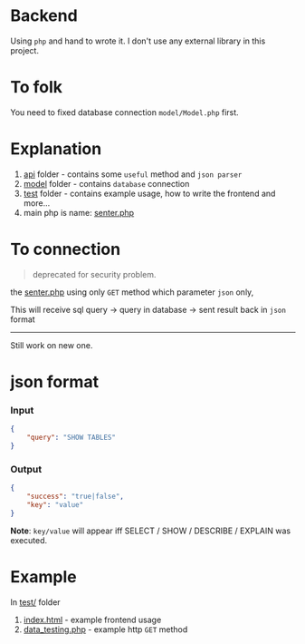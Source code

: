 # Backend
Using `php` and hand to wrote it. I don't use any external library in this project. 

# To folk
You need to fixed database connection `model/Model.php` first.

# Explanation
1. [api](api) folder - contains some `useful` method and `json parser`
2. [model](model) folder - contains `database` connection
3. [test](test) folder - contains example usage, how to write the frontend and more...
4. main php is name: [senter.php](senter.php)

# To connection
> deprecated for security problem.

the [senter.php](senter.php) using only `GET` method which parameter `json` only,   <p>
This will receive sql query -> query in database -> sent result back in `json` format

------
Still work on new one.

# json format

### Input
```json
{
    "query": "SHOW TABLES"
}
```

### Output
```json
{
    "success": "true|false", 
    "key": "value" 
}
```
**Note**: `key/value` will appear iff SELECT / SHOW / DESCRIBE / EXPLAIN was executed.

# Example
In [test/](test) folder
1. [index.html](test/index.html) - example frontend usage
2. [data_testing.php](test/data_testing.php) - example http `GET` method
